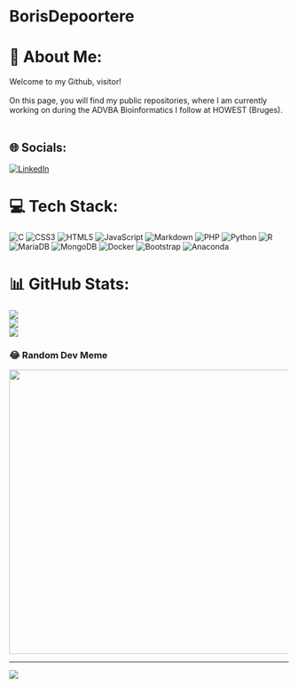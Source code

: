 # BorisDepoortere

# 💫 About Me:
Welcome to my Github, visitor!<br><br>On this page, you will find my public repositories, where I am currently working on during the ADVBA Bioinformatics I follow at HOWEST (Bruges).<br><br>  


## 🌐 Socials:
[![LinkedIn](https://img.shields.io/badge/LinkedIn-%230077B5.svg?logo=linkedin&logoColor=white)](https://linkedin.com/in/borisdepoortere) 

# 💻 Tech Stack:
![C](https://img.shields.io/badge/c-%2300599C.svg?style=for-the-badge&logo=c&logoColor=white) ![CSS3](https://img.shields.io/badge/css3-%231572B6.svg?style=for-the-badge&logo=css3&logoColor=white) ![HTML5](https://img.shields.io/badge/html5-%23E34F26.svg?style=for-the-badge&logo=html5&logoColor=white) ![JavaScript](https://img.shields.io/badge/javascript-%23323330.svg?style=for-the-badge&logo=javascript&logoColor=%23F7DF1E) ![Markdown](https://img.shields.io/badge/markdown-%23000000.svg?style=for-the-badge&logo=markdown&logoColor=white) ![PHP](https://img.shields.io/badge/php-%23777BB4.svg?style=for-the-badge&logo=php&logoColor=white) ![Python](https://img.shields.io/badge/python-3670A0?style=for-the-badge&logo=python&logoColor=ffdd54) ![R](https://img.shields.io/badge/r-%23276DC3.svg?style=for-the-badge&logo=r&logoColor=white) ![MariaDB](https://img.shields.io/badge/MariaDB-003545?style=for-the-badge&logo=mariadb&logoColor=white) ![MongoDB](https://img.shields.io/badge/MongoDB-%234ea94b.svg?style=for-the-badge&logo=mongodb&logoColor=white) ![Docker](https://img.shields.io/badge/docker-%230db7ed.svg?style=for-the-badge&logo=docker&logoColor=white) ![Bootstrap](https://img.shields.io/badge/bootstrap-%23563D7C.svg?style=for-the-badge&logo=bootstrap&logoColor=white) ![Anaconda](https://img.shields.io/badge/Anaconda-%2344A833.svg?style=for-the-badge&logo=anaconda&logoColor=white)
# 📊 GitHub Stats:
![](https://github-readme-stats.vercel.app/api?username=B0r1sD&theme=midnight-purple&hide_border=false&include_all_commits=false&count_private=false)<br/>
![](https://github-readme-streak-stats.herokuapp.com/?user=B0r1sD&theme=midnight-purple&hide_border=false)<br/>
![](https://github-readme-stats.vercel.app/api/top-langs/?username=B0r1sD&theme=midnight-purple&hide_border=false&include_all_commits=false&count_private=false&layout=compact)

### 😂 Random Dev Meme
<img src="https://qph.cf2.quoracdn.net/main-qimg-4802f3bd305f0275a36160bbff460822-pjlq" width="512px"/>

---
[![](https://visitcount.itsvg.in/api?id=B0r1sD&icon=7&color=5)](https://visitcount.itsvg.in)

<!-- Proudly created with GPRM ( https://gprm.itsvg.in ) -->
